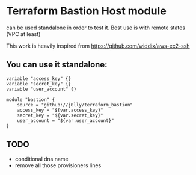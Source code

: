 # Terraform Bastion Host module

can be used standalone in order to test it.
Best use is with remote states (VPC at least)

This work is heavily inspired from https://github.com/widdix/aws-ec2-ssh

## You can use it standalone:

```
variable "access_key" {}
variable "secret_key" {}
variable "user_account" {}

module "bastion" {
    source = "github://j0lly/terraform_bastion"
    access_key = "${var.access_key}"
    secret_key = "${var.secret_key}"
    user_account = "${var.user_account}"
}
```

## TODO

- conditional dns name
- remove all those provisioners lines
